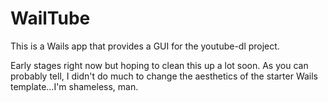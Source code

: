 # WailTube

This is a Wails app that provides a GUI for the youtube-dl project.

Early stages right now but hoping to clean this up a lot soon. As you can probably tell, I didn't do much to change the aesthetics of the starter Wails template...I'm shameless, man.
